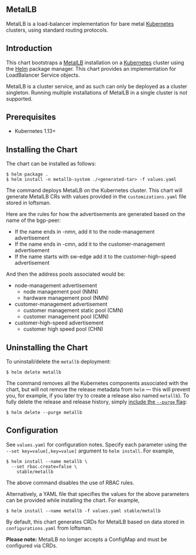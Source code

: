 MetalLB
-------

MetalLB is a load-balancer implementation for bare metal [Kubernetes][k8s-home]
clusters, using standard routing protocols.


Introduction
------------

This chart bootstraps a [MetalLB][metallb-home] installation on
a [Kubernetes][k8s-home] cluster using the [Helm][helm-home] package manager.
This chart provides an implementation for LoadBalancer Service objects.

MetalLB is a cluster service, and as such can only be deployed as a
cluster singleton. Running multiple installations of MetalLB in a
single cluster is not supported.

Prerequisites
-------------

-  Kubernetes 1.13+

Installing the Chart
--------------------

The chart can be installed as follows:

```console
$ helm package .
$ helm install -n metallb-system ./<generated-tar> -f values.yaml
```

The command deploys MetalLB on the Kubernetes cluster. This chart will
generate MetalLB CRs with values provided in the `customizations.yaml`
file stored in loftsman. 

Here are the rules for how the advertisements are generated based
on the name of the bgp-peer:
- If the name ends in -nmn, add it to the node-management advertisement
- If the name ends in -cmn, add it to the customer-management advertisement
- If the name starts with sw-edge add it to the customer-high-speed advertisement
 
And then the address pools associated would be:
- node-management advertisement
  - node management pool (NMN)
  - hardware management pool (NMN)
- customer-management advertisement
  - customer management static pool (CMN)
  - customer management pool (CMN)
- customer-high-speed advertisement
  - customer high speed pool (CHN)

Uninstalling the Chart
----------------------

To uninstall/delete the `metallb` deployment:

```console
$ helm delete metallb
```

The command removes all the Kubernetes components associated with the
chart, but will not remove the release metadata from `helm` — this will prevent
you, for example, if you later try to create a release also named `metallb`). To
fully delete the release and release history, simply [include the `--purge`
flag][helm-usage]:

```console
$ helm delete --purge metallb
```

Configuration
-------------

See `values.yaml` for configuration notes. Specify each parameter
using the `--set key=value[,key=value]` argument to `helm
install`. For example,

```console
$ helm install --name metallb \
  --set rbac.create=false \
    stable/metallb
```

The above command disables the use of RBAC rules.

Alternatively, a YAML file that specifies the values for the above
parameters can be provided while installing the chart. For example,

```console
$ helm install --name metallb -f values.yaml stable/metallb
```

By default, this chart generates CRDs for MetalLB based on data
stored in `configurations.yaml` from loftsman.

**Please note:** MetalLB no longer accepts a ConfigMap and must be configured
via CRDs.

[helm-home]: https://helm.sh
[helm-usage]: https://docs.helm.sh/using_helm/
[k8s-home]: https://kubernetes.io
[metallb-arpndp-concepts]: https://metallb.universe.tf/concepts/arp-ndp/
[metallb-config]: https://metallb.universe.tf/configuration/
[metallb-home]: https://metallb.universe.tf
